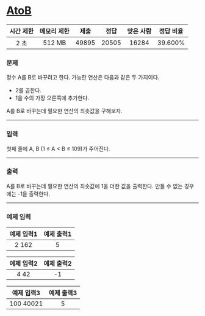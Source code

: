 # [AtoB](https://www.acmicpc.net/problem/16953)

<div align = center>

| 시간 제한 | 메모리 제한 | 제출  | 정답  | 맞은 사람 | 정답 비율 |
| :-------: | :---------: | :---: | :---: | :-------: | :-------: |
|   2 초    |   512 MB    | 49895 | 20505 |   16284   |  39.600%  |

</div>

### 문제

정수 A를 B로 바꾸려고 한다. 가능한 연산은 다음과 같은 두 가지이다.

- 2를 곱한다.
- 1을 수의 가장 오른쪽에 추가한다.

A를 B로 바꾸는데 필요한 연산의 최솟값을 구해보자.

---

### 입력

첫째 줄에 A, B (1 ≤ A < B ≤ 109)가 주어진다.

---

### 출력

A를 B로 바꾸는데 필요한 연산의 최솟값에 1을 더한 값을 출력한다. 만들 수 없는 경우에는 -1을 출력한다.

---

### 예제 입력

| 예제 입력1 | 예제 출력1 |
| :--------: | :--------: |
|   2 162    |     5      |

| 예제 입력2 | 예제 출력2 |
| :--------: | :--------: |
|    4 42    |     -1     |

| 예제 입력3 | 예제 출력3 |
| :--------: | :--------: |
| 100 40021  |     5      |

